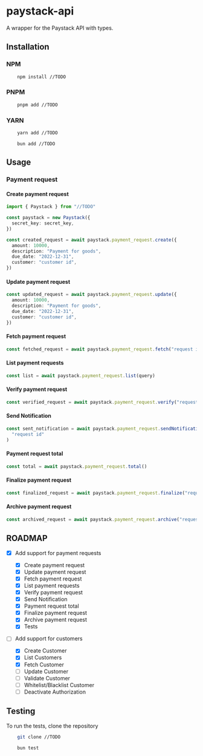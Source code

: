 # paystack-api

A wrapper for the Paystack API with types.

## Installation

### NPM

```bash
    npm install //TODO
```

### PNPM

```bash
    pnpm add //TODO
```

### YARN

```bash
    yarn add //TODO
```

```BUN
    bun add //TODO
```

## Usage

### Payment request

#### Create payment request

```typescript
import { Paystack } from "//TODO"

const paystack = new Paystack({
  secret_key: secret_key,
})

const created_request = await paystack.payment_request.create({
  amount: 10000,
  description: "Payment for goods",
  due_date: "2022-12-31",
  customer: "customer id",
})
```

#### Update payment request

```typescript
const updated_request = await paystack.payment_request.update({
  amount: 10000,
  description: "Payment for goods",
  due_date: "2022-12-31",
  customer: "customer id",
})
```

#### Fetch payment request

```typescript
const fetched_request = await paystack.payment_request.fetch("request id")
```

#### List payment requests

```typescript
const list = await paystack.payment_request.list(query)
```

#### Verify payment request

```typescript
const verified_request = await paystack.payment_request.verify("request id")
```

#### Send Notification

```typescript
const sent_notification = await paystack.payment_request.sendNotification(
  "request id"
)
```

#### Payment request total

```typescript
const total = await paystack.payment_request.total()
```

#### Finalize payment request

```typescript
const finalized_request = await paystack.payment_request.finalize("request id")
```

#### Archive payment request

```typescript
const archived_request = await paystack.payment_request.archive("request id")
```

## ROADMAP

- [x] Add support for payment requests

  - [x] Create payment request
  - [x] Update payment request
  - [x] Fetch payment request
  - [x] List payment requests
  - [x] Verify payment request
  - [x] Send Notification
  - [x] Payment request total
  - [x] Finalize payment request
  - [x] Archive payment request
  - [x] Tests

- [ ] Add support for customers

  - [x] Create Customer
  - [x] List Customers
  - [x] Fetch Customer
  - [ ] Update Customer
  - [ ] Validate Customer
  - [ ] Whitelist/Blacklist Customer
  - [ ] Deactivate Authorization

## Testing

To run the tests, clone the repository

```bash
    git clone //TODO
```

```bash
    bun test
```
